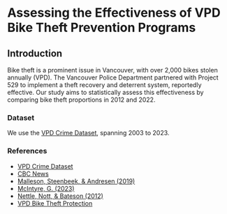 # Assessing the Effectiveness of VPD Bike Theft Prevention Programs

## Introduction

Bike theft is a prominent issue in Vancouver, with over 2,000 bikes stolen annually (VPD). The Vancouver Police Department partnered with Project 529 to implement a theft recovery and deterrent system, reportedly effective. Our study aims to statistically assess this effectiveness by comparing bike theft proportions in 2012 and 2022.

### Dataset
We use the [VPD Crime Dataset](https://geodash.vpd.ca/opendata), spanning 2003 to 2023.


### References
- [VPD Crime Dataset](https://geodash.vpd.ca/opendata)
- [CBC News](https://www.cbc.ca/news/canada/british-columbia/vancouver-still-has-the-most-bike-thefts-per-capita-among-major-canadian-cities-despite-efforts-1.5898575)
- [Malleson, Steenbeek, & Andresen (2019)](https://journals.plos.org/plosone/article?id=10.1371/journal.pone.0218324)
- [McIntyre, G. (2023)](https://vancouversun.com/news/local-news/the-state-of-bike-thefts-in-vancouver)
- [Nettle, Nott, & Bateson (2012)](https://journals.plos.org/plosone/article?id=10.1371/journal.pone.0051738)
- [VPD Bike Theft Protection](https://vpd.ca/crime-prevention-safety/bike-theft-protection/)
